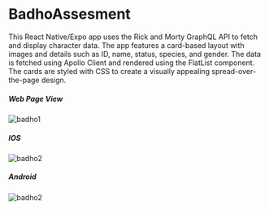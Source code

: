 # BadhoAssesment
This React Native/Expo app uses the Rick and Morty GraphQL API to fetch and display character data. The app features a card-based layout with images and details such as ID, name, status, species, and gender. The data is fetched using Apollo Client and rendered using the FlatList component. The cards are styled with CSS to create a visually appealing spread-over-the-page design.

##### Web Page View
![badho1](https://github.com/lchetanlc/BadhoAssesment/assets/81949498/60a2783e-5b41-47d4-9d9d-d0ceb435860e)

##### IOS
![badho2](https://github.com/lchetanlc/BadhoAssesment/assets/81949498/89ddd31e-1712-4e76-bcae-583740755ba6)

##### Android
![badho2](https://github.com/lchetanlc/BadhoAssesment/assets/81949498/89ddd31e-1712-4e76-bcae-583740755ba6)
